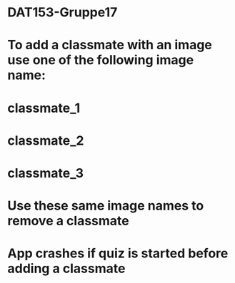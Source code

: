 # DAT153-Gruppe17

# To add a classmate with an image use one of the following image name: 
# classmate_1
# classmate_2
# classmate_3
# Use these same image names to remove a classmate

# App crashes if quiz is started before adding a classmate
